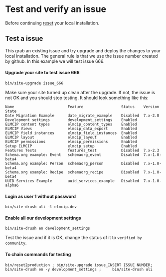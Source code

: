 # Test and verify an issue
Before continuing [reset](reset.md) your local installation.

## Test a issue
This grab an existing issue and try upgrade and deploy the changes to your local installation. The general rule is that we use the issue number created by github. In this example we will test issue 666.

#### Upgrade your site to test issue 666

    bin/site-upgrade issue_666

Make sure your site turned up clean after the upgrade. If not, the issue is not OK and you should stop testing. It should look something like this:

    Name                        Feature                 Status    Version         State
    Date Migration Example      date_migrate_example    Disabled  7.x-2.8
    Development settings        development_settings    Enabled
    ELMCIP content types        elmcip_content_types    Enabled
    ELMCIP Views                elmcip_data_export      Enabled
    ELMCIP field instances      elmcip_field_instances  Enabled
    ELMCIP layout               elmcip_layout           Enabled
    ELMCIP permissions          elmcip_permissions      Enabled
    Setup ELMCIP                elmcip_setup            Enabled
    Features Tests              features_test           Disabled  7.x-2.3
    Schema.org example: Event   schemaorg_event         Disabled  7.x-1.0-beta4
    Schema.org example: Person  schemaorg_person        Disabled  7.x-1.0-beta4
    Schema.org example: Recipe  schemaorg_recipe        Disabled  7.x-1.0-beta4
    UUID Services Example       uuid_services_example   Disabled  7.x-1.0-alpha6

#### Login as user 1 without password

    bin/site-drush uli -l elmcip.dev

#### Enable all our development settings

    bin/site-drush en development_settings

Test the issue and if it is OK, change the status of it to `verified by community`.

#### To chain commands for testing
    bin/reset2production ; bin/site-upgrade issue_INSERT ISSUE NUMBER; bin/site-drush en -y development_settings ;     bin/site-drush uli
